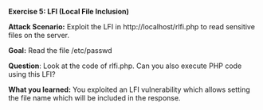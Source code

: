 **Exercise 5: LFI (Local File Inclusion)**

**Attack Scenario:** Exploit the LFI in http://localhost/rlfi.php to read sensitive files on the server. 

**Goal:** Read the file /etc/passwd

**Question**: Look at the code of rlfi.php. Can you also execute PHP code using this LFI?

**What you learned:** You exploited an LFI vulnerability which allows setting the file name which will be included in the response.



